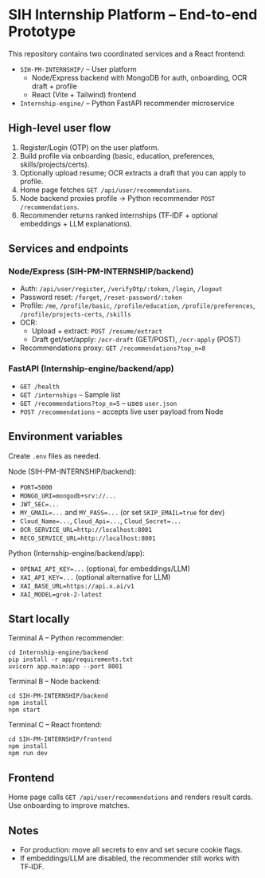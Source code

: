 # SIH Internship Platform – End-to-end Prototype

This repository contains two coordinated services and a React frontend:

- `SIH-PM-INTERNSHIP/` – User platform
  - Node/Express backend with MongoDB for auth, onboarding, OCR draft + profile
  - React (Vite + Tailwind) frontend
- `Internship-engine/` – Python FastAPI recommender microservice

## High-level user flow
1. Register/Login (OTP) on the user platform.
2. Build profile via onboarding (basic, education, preferences, skills/projects/certs).
3. Optionally upload resume; OCR extracts a draft that you can apply to profile.
4. Home page fetches `GET /api/user/recommendations`.
5. Node backend proxies profile → Python recommender `POST /recommendations`.
6. Recommender returns ranked internships (TF‑IDF + optional embeddings + LLM explanations).

## Services and endpoints
### Node/Express (SIH-PM-INTERNSHIP/backend)
- Auth: `/api/user/register`, `/verifyOtp/:token`, `/login`, `/logout`
- Password reset: `/forget`, `/reset-password/:token`
- Profile: `/me`, `/profile/basic`, `/profile/education`, `/profile/preferences`, `/profile/projects-certs`, `/skills`
- OCR:
  - Upload + extract: `POST /resume/extract`
  - Draft get/set/apply: `/ocr-draft` (GET/POST), `/ocr-apply` (POST)
- Recommendations proxy: `GET /recommendations?top_n=8`

### FastAPI (Internship-engine/backend/app)
- `GET /health`
- `GET /internships` – Sample list
- `GET /recommendations?top_n=5` – uses `user.json`
- `POST /recommendations` – accepts live user payload from Node

## Environment variables
Create `.env` files as needed.

Node (SIH-PM-INTERNSHIP/backend):
- `PORT=5000`
- `MONGO_URI=mongodb+srv://...`
- `JWT_SEC=...`
- `MY_GMAIL=...` and `MY_PASS=...` (or set `SKIP_EMAIL=true` for dev)
- `Cloud_Name=...`, `Cloud_Api=...`, `Cloud_Secret=...`
- `OCR_SERVICE_URL=http://localhost:8001`
- `RECO_SERVICE_URL=http://localhost:8001`

Python (Internship-engine/backend/app):
- `OPENAI_API_KEY=...` (optional, for embeddings/LLM)
- `XAI_API_KEY=...` (optional alternative for LLM)
- `XAI_BASE_URL=https://api.x.ai/v1`
- `XAI_MODEL=grok-2-latest`

## Start locally
Terminal A – Python recommender:
```
cd Internship-engine/backend
pip install -r app/requirements.txt
uvicorn app.main:app --port 8001
```

Terminal B – Node backend:
```
cd SIH-PM-INTERNSHIP/backend
npm install
npm start
```

Terminal C – React frontend:
```
cd SIH-PM-INTERNSHIP/frontend
npm install
npm run dev
```

## Frontend
Home page calls `GET /api/user/recommendations` and renders result cards. Use onboarding to improve matches.

## Notes
- For production: move all secrets to env and set secure cookie flags.
- If embeddings/LLM are disabled, the recommender still works with TF‑IDF.


